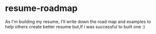 # resume-roadmap
As I'm building my resume, I'll write down the road map and examples to help others create better resume but,If i was successful to built one :)
